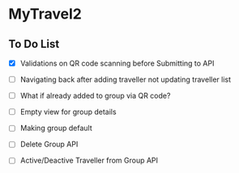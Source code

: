 #  MyTravel2

## To Do List
- [x] Validations on QR code scanning before Submitting to API
- [ ] Navigating back after adding traveller not updating traveller list
- [ ] What if already added to group via QR code?
- [ ] Empty view for group details
- [ ] Making group default
- [ ] Delete Group API
- [ ] Active/Deactive Traveller from Group API

